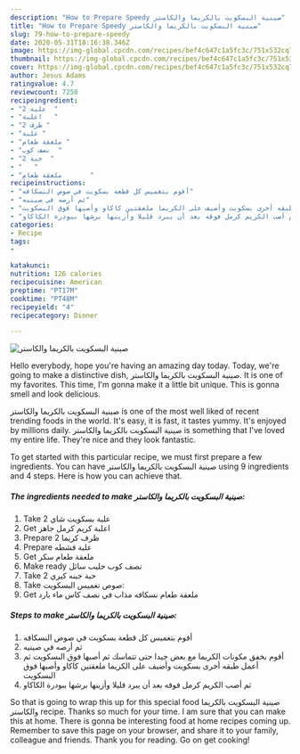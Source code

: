 ```yaml
---
description: "How to Prepare Speedy صينية البسكويت بالكريما والكاستر"
title: "How to Prepare Speedy صينية البسكويت بالكريما والكاستر"
slug: 79-how-to-prepare-speedy
date: 2020-05-31T18:16:38.346Z
image: https://img-global.cpcdn.com/recipes/bef4c647c1a5fc3c/751x532cq70/الصورة-الرئيسية-لوصفةصينية-البسكويت-بالكريما-والكاستر.jpg
thumbnail: https://img-global.cpcdn.com/recipes/bef4c647c1a5fc3c/751x532cq70/الصورة-الرئيسية-لوصفةصينية-البسكويت-بالكريما-والكاستر.jpg
cover: https://img-global.cpcdn.com/recipes/bef4c647c1a5fc3c/751x532cq70/الصورة-الرئيسية-لوصفةصينية-البسكويت-بالكريما-والكاستر.jpg
author: Jesus Adams
ratingvalue: 4.7
reviewcount: 7250
recipeingredient:
- "2 علبة  "
- "اعلبة   "
- "2 ظرف "
- "علبة "
- "ملعقة طعام "
- "نصف كوب  "
- "2 حبة  "
- "   "
- "ملعقة طعام       "
recipeinstructions:
- "أقوم بتغميس كل قطعة بسكويت في صوص النسكافه"
- "ثم أرصه في صينيه"
- "أقوم بخفق مكونات الكريما مع بعض جيدا حتى تتماسك ثم أصبها فوق البسكويت ثم أعمل طبقه أخرى بسكويت وأضيف على الكريما ملعقتين كاكاو وأصبها فوق البسكويت"
- "ثم أصب الكريم كرمل فوقه بعد أن يبرد قليلا وأزينها برشها ببودرة الكاكاو"
categories:
- Recipe
tags:
- 

katakunci:  
nutrition: 126 calories
recipecuisine: American
preptime: "PT17M"
cooktime: "PT48M"
recipeyield: "4"
recipecategory: Dinner

---
```



![صينية البسكويت بالكريما والكاستر](https://img-global.cpcdn.com/recipes/bef4c647c1a5fc3c/751x532cq70/الصورة-الرئيسية-لوصفةصينية-البسكويت-بالكريما-والكاستر.jpg)

Hello everybody, hope you're having an amazing day today. Today, we're going to make a distinctive dish, صينية البسكويت بالكريما والكاستر. It is one of my favorites. This time, I'm gonna make it a little bit unique. This is gonna smell and look delicious.

صينية البسكويت بالكريما والكاستر is one of the most well liked of recent trending foods in the world. It's easy, it is fast, it tastes yummy. It's enjoyed by millions daily. صينية البسكويت بالكريما والكاستر is something that I've loved my entire life. They're nice and they look fantastic.




To get started with this particular recipe, we must first prepare a few ingredients. You can have صينية البسكويت بالكريما والكاستر using 9 ingredients and 4 steps. Here is how you can achieve that.

<!--inarticleads1-->

##### The ingredients needed to make صينية البسكويت بالكريما والكاستر:

1. Take 2 علبة بسكويت شاي
1. Get اعلبة كريم كرمل جاهز
1. Prepare 2 ظرف كريما
1. Prepare علبة قشطه
1. Get ملعقة طعام سكر
1. Make ready نصف كوب حليب سائل
1. Take 2 حبة جبنه كيري
1. Take  صوص تغميس البسكويت:
1. Get ملعقة طعام نسكافه مذاب في نصف كاس ماء بارد




<!--inarticleads2-->

##### Steps to make صينية البسكويت بالكريما والكاستر:

1. أقوم بتغميس كل قطعة بسكويت في صوص النسكافه
1. ثم أرصه في صينيه
1. أقوم بخفق مكونات الكريما مع بعض جيدا حتى تتماسك ثم أصبها فوق البسكويت ثم أعمل طبقه أخرى بسكويت وأضيف على الكريما ملعقتين كاكاو وأصبها فوق البسكويت
1. ثم أصب الكريم كرمل فوقه بعد أن يبرد قليلا وأزينها برشها ببودرة الكاكاو




So that is going to wrap this up for this special food صينية البسكويت بالكريما والكاستر recipe. Thanks so much for your time. I am sure that you can make this at home. There is gonna be interesting food at home recipes coming up. Remember to save this page on your browser, and share it to your family, colleague and friends. Thank you for reading. Go on get cooking!
